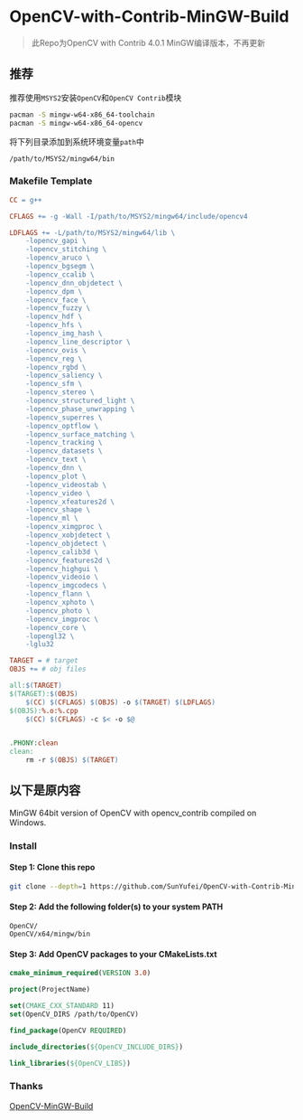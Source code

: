 # OpenCV-with-Contrib-MinGW-Build

> 此Repo为OpenCV with Contrib 4.0.1 MinGW编译版本，不再更新

## 推荐

推荐使用`MSYS2`安装`OpenCV`和`OpenCV Contrib`模块

```sh
pacman -S mingw-w64-x86_64-toolchain
pacman -S mingw-w64-x86_64-opencv
```

将下列目录添加到系统环境变量`path`中

```
/path/to/MSYS2/mingw64/bin
```

### Makefile Template

```makefile
CC = g++

CFLAGS += -g -Wall -I/path/to/MSYS2/mingw64/include/opencv4

LDFLAGS += -L/path/to/MSYS2/mingw64/lib \
	-lopencv_gapi \
	-lopencv_stitching \
	-lopencv_aruco \
	-lopencv_bgsegm \
	-lopencv_ccalib \
	-lopencv_dnn_objdetect \
	-lopencv_dpm \
	-lopencv_face \
	-lopencv_fuzzy \
	-lopencv_hdf \
	-lopencv_hfs \
	-lopencv_img_hash \
	-lopencv_line_descriptor \
	-lopencv_ovis \
	-lopencv_reg \
	-lopencv_rgbd \
	-lopencv_saliency \
	-lopencv_sfm \
	-lopencv_stereo \
	-lopencv_structured_light \
	-lopencv_phase_unwrapping \
	-lopencv_superres \
	-lopencv_optflow \
	-lopencv_surface_matching \
	-lopencv_tracking \
	-lopencv_datasets \
	-lopencv_text \
	-lopencv_dnn \
	-lopencv_plot \
	-lopencv_videostab \
	-lopencv_video \
	-lopencv_xfeatures2d \
	-lopencv_shape \
	-lopencv_ml \
	-lopencv_ximgproc \
	-lopencv_xobjdetect \
	-lopencv_objdetect \
	-lopencv_calib3d \
	-lopencv_features2d \
	-lopencv_highgui \
	-lopencv_videoio \
	-lopencv_imgcodecs \
	-lopencv_flann \
	-lopencv_xphoto \
	-lopencv_photo \
	-lopencv_imgproc \
	-lopencv_core \
	-lopengl32 \
	-lglu32

TARGET = # target
OBJS += # obj files

all:$(TARGET)
$(TARGET):$(OBJS)
	$(CC) $(CFLAGS) $(OBJS) -o $(TARGET) $(LDFLAGS)
$(OBJS):%.o:%.cpp
	$(CC) $(CFLAGS) -c $< -o $@


.PHONY:clean
clean:
	rm -r $(OBJS) $(TARGET)
```

## 以下是原内容

MinGW 64bit version of OpenCV with opencv_contrib compiled on Windows.

### Install

#### Step 1: Clone this repo

```sh
git clone --depth=1 https://github.com/SunYufei/OpenCV-with-Contrib-MinGW-Build OpenCV
```

#### Step 2: Add the following folder(s) to your system PATH

```
OpenCV/
OpenCV/x64/mingw/bin
```

#### Step 3: Add OpenCV packages to your CMakeLists.txt

```cmake
cmake_minimum_required(VERSION 3.0)

project(ProjectName)

set(CMAKE_CXX_STANDARD 11)
set(OpenCV_DIRS /path/to/OpenCV)

find_package(OpenCV REQUIRED)

include_directories(${OpenCV_INCLUDE_DIRS})

link_libraries(${OpenCV_LIBS})
```

### Thanks

[OpenCV-MinGW-Build](https://github.com/huihut/OpenCV-MinGW-Build)
